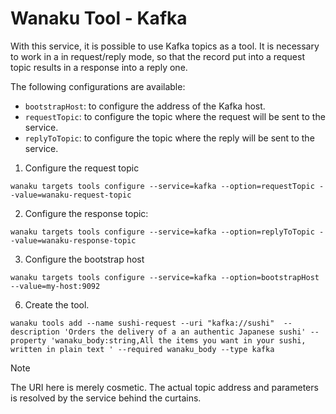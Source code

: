 # Wanaku Tool - Kafka

With this service, it is possible to use Kafka topics as a tool. It is necessary to work in a 
in request/reply mode, so that the record put into a request topic results in a response into a reply one.

The following configurations are available: 

* `bootstrapHost`: to configure the address of the Kafka host.
* `requestTopic`: to configure the topic where the request will be sent to the service.
* `replyToTopic`: to configure the topic where the reply will be sent to the service.


1. Configure the request topic

```shell
wanaku targets tools configure --service=kafka --option=requestTopic --value=wanaku-request-topic
```

2. Configure the response topic:

```shell
wanaku targets tools configure --service=kafka --option=replyToTopic --value=wanaku-response-topic
```

3. Configure the bootstrap host

```shell
wanaku targets tools configure --service=kafka --option=bootstrapHost --value=my-host:9092
```

6. Create the tool.

```shell
wanaku tools add --name sushi-request --uri "kafka://sushi"  --description 'Orders the delivery of a an authentic Japanese sushi' --property 'wanaku_body:string,All the items you want in your sushi, written in plain text ' --required wanaku_body --type kafka
```

> [!NOTE]
> The URI here is merely cosmetic. The actual topic address and parameters is resolved by the service behind the curtains.

